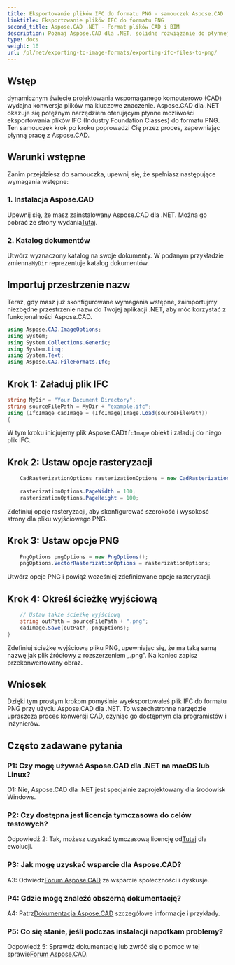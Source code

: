 ```yaml
---
title: Eksportowanie plików IFC do formatu PNG - samouczek Aspose.CAD
linktitle: Eksportowanie plików IFC do formatu PNG
second_title: Aspose.CAD .NET - Format plików CAD i BIM
description: Poznaj Aspose.CAD dla .NET, solidne rozwiązanie do płynnej konwersji IFC do PNG. Pobierz teraz, aby efektywnie przetwarzać pliki CAD.
type: docs
weight: 10
url: /pl/net/exporting-to-image-formats/exporting-ifc-files-to-png/
---
```

## Wstęp

dynamicznym świecie projektowania wspomaganego komputerowo (CAD) wydajna konwersja plików ma kluczowe znaczenie. Aspose.CAD dla .NET okazuje się potężnym narzędziem oferującym płynne możliwości eksportowania plików IFC (Industry Foundation Classes) do formatu PNG. Ten samouczek krok po kroku poprowadzi Cię przez proces, zapewniając płynną pracę z Aspose.CAD.

## Warunki wstępne

Zanim przejdziesz do samouczka, upewnij się, że spełniasz następujące wymagania wstępne:

### 1. Instalacja Aspose.CAD

 Upewnij się, że masz zainstalowany Aspose.CAD dla .NET. Można go pobrać ze strony wydania[Tutaj](https://releases.aspose.com/cad/net/).

### 2. Katalog dokumentów

 Utwórz wyznaczony katalog na swoje dokumenty. W podanym przykładzie zmienna`MyDir` reprezentuje katalog dokumentów.

## Importuj przestrzenie nazw

Teraz, gdy masz już skonfigurowane wymagania wstępne, zaimportujmy niezbędne przestrzenie nazw do Twojej aplikacji .NET, aby móc korzystać z funkcjonalności Aspose.CAD.

```csharp
using Aspose.CAD.ImageOptions;
using System;
using System.Collections.Generic;
using System.Linq;
using System.Text;
using Aspose.CAD.FileFormats.Ifc;
```

## Krok 1: Załaduj plik IFC

```csharp
string MyDir = "Your Document Directory";
string sourceFilePath = MyDir + "example.ifc";
using (IfcImage cadImage = (IfcImage)Image.Load(sourceFilePath))
{
```

 W tym kroku inicjujemy plik Aspose.CAD`IfcImage` obiekt i załaduj do niego plik IFC.

## Krok 2: Ustaw opcje rasteryzacji

```csharp
    CadRasterizationOptions rasterizationOptions = new CadRasterizationOptions();
   
    rasterizationOptions.PageWidth = 100;
    rasterizationOptions.PageHeight = 100;
```

Zdefiniuj opcje rasteryzacji, aby skonfigurować szerokość i wysokość strony dla pliku wyjściowego PNG.

## Krok 3: Ustaw opcje PNG

```csharp
    PngOptions pngOptions = new PngOptions();
    pngOptions.VectorRasterizationOptions = rasterizationOptions;
```

Utwórz opcje PNG i powiąż wcześniej zdefiniowane opcje rasteryzacji.

## Krok 4: Określ ścieżkę wyjściową

```csharp
    // Ustaw także ścieżkę wyjściową
    string outPath = sourceFilePath + ".png";
    cadImage.Save(outPath, pngOptions);
}
```

Zdefiniuj ścieżkę wyjściową pliku PNG, upewniając się, że ma taką samą nazwę jak plik źródłowy z rozszerzeniem „.png”. Na koniec zapisz przekonwertowany obraz.

## Wniosek

Dzięki tym prostym krokom pomyślnie wyeksportowałeś plik IFC do formatu PNG przy użyciu Aspose.CAD dla .NET. To wszechstronne narzędzie upraszcza proces konwersji CAD, czyniąc go dostępnym dla programistów i inżynierów.

## Często zadawane pytania

### P1: Czy mogę używać Aspose.CAD dla .NET na macOS lub Linux?

O1: Nie, Aspose.CAD dla .NET jest specjalnie zaprojektowany dla środowisk Windows.

### P2: Czy dostępna jest licencja tymczasowa do celów testowych?

 Odpowiedź 2: Tak, możesz uzyskać tymczasową licencję od[Tutaj](https://purchase.aspose.com/temporary-license/) dla ewolucji.

### P3: Jak mogę uzyskać wsparcie dla Aspose.CAD?

 A3: Odwiedź[Forum Aspose.CAD](https://forum.aspose.com/c/cad/19) za wsparcie społeczności i dyskusje.

### P4: Gdzie mogę znaleźć obszerną dokumentację?

 A4: Patrz[Dokumentacja Aspose.CAD](https://reference.aspose.com/cad/net/) szczegółowe informacje i przykłady.

### P5: Co się stanie, jeśli podczas instalacji napotkam problemy?

 Odpowiedź 5: Sprawdź dokumentację lub zwróć się o pomoc w tej sprawie[Forum Aspose.CAD](https://forum.aspose.com/c/cad/19).